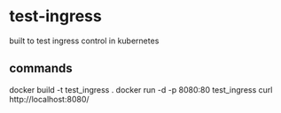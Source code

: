 # test-ingress
built to test ingress control in kubernetes

## commands
docker build -t test_ingress .
docker run -d -p 8080:80 test_ingress
curl http://localhost:8080/